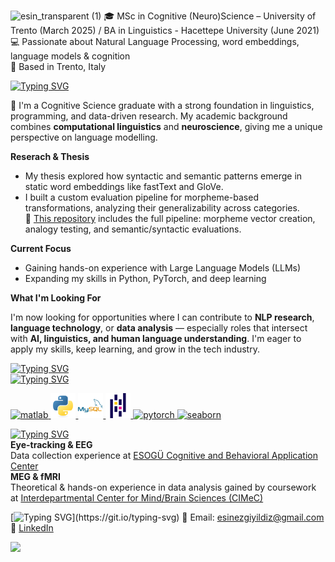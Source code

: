 ![esin_transparent (1)](https://github.com/user-attachments/assets/fe008023-72eb-490c-8ad8-f1cd81480ee4)
🎓 MSc in Cognitive (Neuro)Science – University of Trento (March 2025) / BA in Linguistics - Hacettepe University (June 2021)  
💻 Passionate about Natural Language Processing, word embeddings, language models & cognition  
📍 Based in Trento, Italy  

[![Typing SVG](https://readme-typing-svg.demolab.com?font=Fira+Code&size=25&pause=1000&color=C36DE6&width=435&lines=About+me)](https://git.io/typing-svg)  

👋 I'm a Cognitive Science graduate with a strong foundation in linguistics, programming, and data-driven research. My academic background combines **computational linguistics** and **neuroscience**, giving me a unique perspective on language modelling.

**Reserach & Thesis**  
- My thesis explored how syntactic and semantic patterns emerge in static word embeddings like fastText and GloVe.  
- I built a custom evaluation pipeline for morpheme-based transformations, analyzing their generalizability across categories.  
📂 [This repository](https://github.com/esineyildiz/morphology-word-embeddings) includes the full pipeline: morpheme vector creation, analogy testing, and semantic/syntactic evaluations.    

**Current Focus**  
- Gaining hands-on experience with Large Language Models (LLMs)  
- Expanding my skills in Python, PyTorch, and deep learning

**What I'm Looking For** 

I'm now looking for opportunities where I can contribute to **NLP research**, **language technology**, or **data analysis** — especially roles that intersect with **AI, linguistics, and human language understanding**. I'm eager to apply my skills, keep learning, and grow in the tech industry.  

[![Typing SVG](https://readme-typing-svg.demolab.com?font=Fira+Code&size=25&pause=1000&color=C36DE6&width=435&lines=My+Skills)](https://git.io/typing-svg)  
[![Typing SVG](https://readme-typing-svg.demolab.com?font=Fira+Code&size=19&pause=1000&color=D3B5EE&width=435&lines=Languages+and+Tools)](https://git.io/typing-svg)  

<p align="left"> <a href="https://www.mathworks.com/" target="_blank" rel="noreferrer"> <img src="https://upload.wikimedia.org/wikipedia/commons/2/21/Matlab_Logo.png" alt="matlab" width="40" height="40"/> </a> <a href="https://www.python.org" target="_blank" rel="noreferrer"> <img src="https://raw.githubusercontent.com/devicons/devicon/master/icons/python/python-original.svg" alt="python" width="40" height="40"/> </a> <a 
  href="https://www.mysql.com/" target="_blank" rel="noreferrer"> <img src="https://raw.githubusercontent.com/devicons/devicon/master/icons/mysql/mysql-original-wordmark.svg" alt="mysql" width="40"
                                                                                                                                                href="https://pandas.pydata.org/" target="_blank" rel="noreferrer"> <img src="https://raw.githubusercontent.com/devicons/devicon/2ae2a900d2f041da66e950e4d48052658d850630/icons/pandas/pandas-original.svg" alt="pandas" width="40" height="40"/> </a> <a href="https://pytorch.org/" target="_blank" rel="noreferrer"> <img src="https://www.vectorlogo.zone/logos/pytorch/pytorch-icon.svg" alt="pytorch" width="40" height="40"/>  </a> <a href="https://seaborn.pydata.org/" target="_blank" rel="noreferrer"> <img src="https://seaborn.pydata.org/_images/logo-mark-lightbg.svg" alt="seaborn" width="40" height="40"/> </a> </p>  

[![Typing SVG](https://readme-typing-svg.demolab.com?font=Fira+Code&size=19&pause=1000&color=D3B5EE&width=435&lines=Neuroimaging)](https://git.io/typing-svg)  
**Eye-tracking & EEG**  
Data collection experience at [ESOGÜ Cognitive and Behavioral Application Center](https://bildam.esogu.edu.tr/en)  
**MEG & fMRI**  
Theoretical & hands-on experience in data analysis gained by coursework at [Interdepartmental Center for Mind/Brain Sciences (CIMeC)](https://www.cimec.unitn.it/en/14/the-center)  


[![Typing SVG](https://readme-typing-svg.demolab.com?font=Fira+Code&size=25&pause=1000&color=C36DE6&width=435&lines=Let's+Connect!)](https://git.io/typing-svg)  
📧 Email: esinezgiyildiz@gmail.com  
🔗 [LinkedIn](https://www.linkedin.com/in/esinezgiyildiz/)  

![](https://komarev.com/ghpvc/?username=esineyildiz&color=blueviolet)








